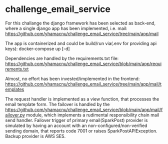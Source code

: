 # challenge_email_service
For this challange the django framework has been selected as back-end, where a single django app has been implemented, i.e. mail: https://github.com/yhamacnu/challenge_email_service/tree/main/app/mail

The app is containerized and could be build/run via(.env for providing api keys): docker-compose up [-d]

Dependencies are handled by the requirements.txt file: https://github.com/yhamacnu/challenge_email_service/blob/main/app/requirements.txt

Almost, no effort has been invested/implemented in the frontend: https://github.com/yhamacnu/challenge_email_service/tree/main/app/mail/templates

The request handler is implemented as a view function, that processes the email template form. 
The failover is handled by the https://github.com/yhamacnu/challenge_email_service/blob/main/app/mail/failover.py module, which implements a rudimental responsibility chain mail send handler.
Failover trigger of primary email(SparkPost) provider is simulated by having an account with an non-configured/non-verified sending domain, that reports code 7001 or raises SparkPostAPIException. 
Backup provider is AWS SES.
